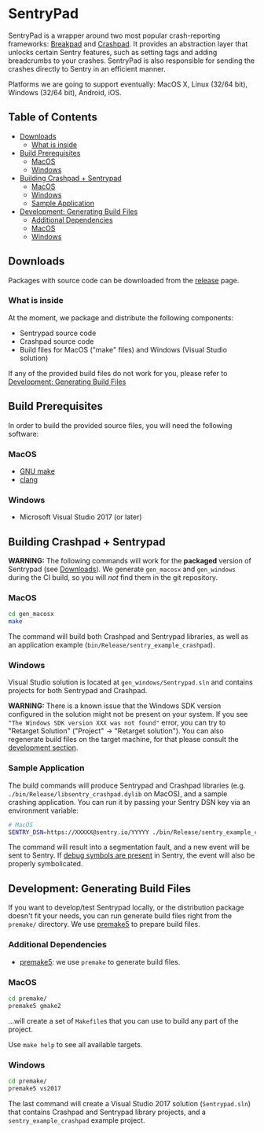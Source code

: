 # SentryPad <!-- omit in toc -->

SentryPad is a wrapper around two most popular crash-reporting frameworks: [Breakpad](https://chromium.googlesource.com/breakpad/breakpad/) and [Crashpad](https://chromium.googlesource.com/crashpad/crashpad/+/master/README.md). It provides an abstraction layer that unlocks certain Sentry features, such as setting tags and adding breadcrumbs to your crashes. SentryPad is also responsible for sending the crashes directly to Sentry in an efficient manner.

Platforms we are going to support eventually: MacOS X, Linux (32/64 bit), Windows (32/64 bit), Android, iOS.

## Table of Contents <!-- omit in toc -->

- [Downloads](#downloads)
  - [What is inside](#what-is-inside)
- [Build Prerequisites](#build-prerequisites)
  - [MacOS](#macos)
  - [Windows](#windows)
- [Building Crashpad + Sentrypad](#building-crashpad--sentrypad)
  - [MacOS](#macos-1)
  - [Windows](#windows-1)
  - [Sample Application](#sample-application)
- [Development: Generating Build Files](#development-generating-build-files)
  - [Additional Dependencies](#additional-dependencies)
  - [MacOS](#macos-2)
  - [Windows](#windows-2)

## Downloads

Packages with source code can be downloaded from the [release](https://github.com/getsentry/sentrypad/releases) page.

### What is inside

At the moment, we package and distribute the following components:

- Sentrypad source code
- Crashpad source code
- Build files for MacOS ("make" files) and Windows (Visual Studio solution)

If any of the provided build files do not work for you, please refer to [Development: Generating Build Files](#development-generating-build-files)

## Build Prerequisites

In order to build the provided source files, you will need the following software:

### MacOS

- [GNU make](https://www.gnu.org/software/make/)
- [clang](https://clang.llvm.org/)

### Windows

- Microsoft Visual Studio 2017 (or later)

## Building Crashpad + Sentrypad

**WARNING:** The following commands will work for the **packaged** version of Sentrypad (see [Downloads](#downloads)). We generate `gen_macosx` and `gen_windows` during the CI build, so you will _not_ find them in the git repository.

### MacOS

```sh
cd gen_macosx
make
```

The command will build both Crashpad and Sentrypad libraries, as well as an application example (`bin/Release/sentry_example_crashpad`).

### Windows

Visual Studio solution is located at `gen_windows/Sentrypad.sln` and contains projects for both Sentrypad and Crashpad.

**WARNING:** There is a known issue that the Windows SDK version configured in the solution might not be present on your system. If you see `"The Windows SDK version XXX was not found"` error, you can try to "Retarget Solution" ("Project" -> "Retarget solution"). You can also regenerate build files on the target machine, for that please consult the [development section](#development-generating-build-files).

### Sample Application

The build commands will produce Sentrypad and Crashpad libraries (e.g. `./bin/Release/libsentry_crashpad.dylib` on MacOS), and a sample crashing application. You can run it by passing your Sentry DSN key via an environment variable:

```sh
# MacOS
SENTRY_DSN=https://XXXXX@sentry.io/YYYYY ./bin/Release/sentry_example_crashpad
```

The command will result into a segmentation fault, and a new event will be sent to Sentry. If [debug symbols are present](https://docs.sentry.io/cli/dif/) in Sentry, the event will also be properly symbolicated.

## Development: Generating Build Files

If you want to develop/test Sentrypad locally, or the distribution package doesn't fit your needs, you can run generate build files right from the `premake/` directory. We use [premake5](https://premake.github.io/download.html#v5) to prepare build files.

### Additional Dependencies

- [premake5](https://premake.github.io/download.html#v5): we use `premake` to generate build files.

### MacOS

```sh
cd premake/
premake5 gmake2
```

...will create a set of `Makefile`s that you can use to build any part of the project.

Use `make help` to see all available targets.

### Windows

```sh
cd premake/
premake5 vs2017
```

The last command will create a Visual Studio 2017 solution (`Sentrypad.sln`) that contains Crashpad and Sentrypad library projects, and a `sentry_example_crashpad` example project.
